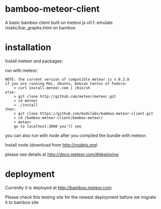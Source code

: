 bamboo-meteor-client
====================

A basic bamboo client built on meteor.js
v0.1: emulate /static/bar_graphs.html on bamboo 

installation
============
Install meteor and packages:

run with meteor:

    NOTE: the current version of compatible meteor is v.0.3.8
    if you are running Mac, Ubuntu, Debian Centos of Fedora:
        > curl install.meteor.com | /bin/sh
    else:
        > git clone http://github.com/meteor/meteor.git
        > cd meteor
        > ./install
    then:
        > git clone https://github.com/modilabs/bamboo-meteor-client.git
        > cd /bamboo-meteor-client/bamboo-meteor/
        > meteor
        go to localhost:3000 you'll see

 you can also run with node after you compiled the bundle with meteor:

Install node (download from http://nodejs.org)

please see details at http://docs.meteor.com/#deploying

deployment
==========
Currently it is deployed at 
http://bamboo.meteor.com

Please check this testing site for the newest deployment before we migrate it to bamboo site
                      
